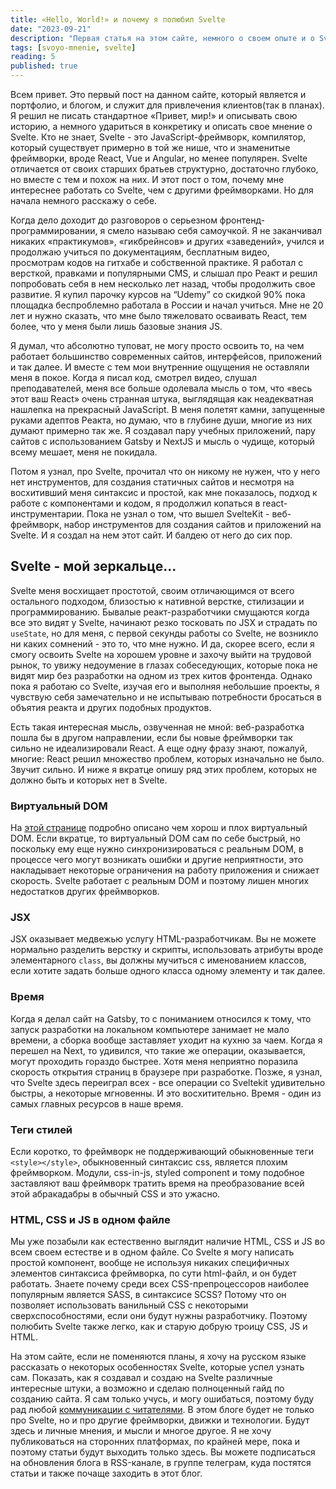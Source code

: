 ```yaml
---
title: «Hello, World!» и почему я полюбил Svelte
date: "2023-09-21"
description: "Первая статья на этом сайте, немного о своем опыте и о Svelte"
tags: [svoyo-mnenie, svelte]
reading: 5
published: true
---
```

Всем привет. Это первый пост на данном сайте, который является и портфолио, и блогом, и служит для привлечения клиентов(так в планах). Я решил не писать стандартное «Привет, мир!» и описывать свою историю, а немного удариться в конкретику и описать свое мнение о Svelte. Кто не знает, Svelte - это JavaScript-фреймворк, компилятор, который существует примерно в той же нише, что и знаменитые фреймворки, вроде React, Vue и Angular, но менее популярен. Svelte отличается от своих старших братьев структурно, достаточно глубоко, но вместе с тем и похож на них. И этот пост о том, почему мне интереснее работать со Svelte, чем с другими фреймворками. Но для начала немного расскажу о себе.

Когда дело доходит до разговоров о серьезном фронтенд-программировании, я смело называю себя самоучкой. Я не заканчивал никаких «практикумов», «гикбрейнсов» и других «заведений», учился и продолжаю учиться по документациям, бесплатным видео, просмотрам кодов на гитхабе и собственной практике. Я работал с версткой, правками и популярными CMS, и слышал про Реакт и решил попробовать себя в нем несколько лет назад, чтобы продолжить свое развитие. Я купил парочку курсов на “Udemy” со скидкой 90% пока площадка беспроблемно работала в России и начал учиться. Мне не 20 лет и нужно сказать, что мне было тяжеловато осваивать React, тем более, что у меня были лишь базовые знания JS.

Я думал, что абсолютно туповат, не могу просто освоить то, на чем работает большинство современных сайтов, интерфейсов, приложений и так далее. И вместе с тем мои внутренние ощущения не оставляли меня в покое. Когда я писал код, смотрел видео, слушал преподавателей, меня все больше одолевала мысль о том, что «весь этот ваш React» очень странная штука, выглядящая как неадекватная нашлепка на прекрасный JavaScript. В меня полетят камни, запущенные руками адептов Реакта, но думаю, что в глубине души, многие из них думают примерно так же. Я создавал пару учебных приложений, пару сайтов с использованием Gatsby и NextJS и мысль о чудище, который всему мешает, меня не покидала.

Потом я узнал, про Svelte, прочитал что он никому не нужен, что у него нет инструментов, для создания статичных сайтов и несмотря на восхитивший меня синтаксис и простой, как мне показалось, подход к работе с компонентами и кодом, я продолжил копаться в react-инструментарии. Пока не узнал о том, что вышел SvelteKit - веб-фреймворк, набор инструментов для создания сайтов и приложений на Svelte. И я создал на нем этот сайт. И балдею от него до сих пор.

## Svelte - мой зеркальце...

Svelte меня восхищает простотой, своим отличающимся от всего остального подходом, близостью к нативной верстке, стилизации и программированию. Бывалые реакт-разработчики смущаются когда все это видят у Svelte, начинают резко тосковать по JSX и страдать по `useState`, но для меня, с первой секунды работы со Svelte, не возникло ни каких сомнений - это то, что мне нужно. И да, скорее всего, если я смогу освоить Svelte на хорошем уровне и захочу выйти на трудовой рынок, то увижу недоумение в глазах собеседующих, которые пока не видят мир без разработки на одном из трех китов фронтенда. Однако пока я работаю со Svelte, изучая его и выполняя небольшие проекты, я чувствую себя замечательно и не испытываю потребности бросаться в объятия реакта и других подобных продуктов.

Есть такая интересная мысль, озвученная не мной: веб-разработка пошла бы в другом направлении, если бы новые фреймворки так сильно не идеализировали React. А еще одну фразу знают, пожалуй, многие: React решил множество проблем, которых изначально не было. Звучит сильно. И ниже я вкратце опишу ряд этих проблем, которых не должно быть и которых нет в Svelte.

### Виртуальный DOM

На [этой странице](https://svelte.dev/blog/virtual-dom-is-pure-overhead) подробно описано чем хорош и плох виртуальный DOM. Если вкратце, то виртуальный DOM сам по себе быстрый, но поскольку ему еще нужно синхронизироваться с реальным DOM, в процессе чего могут возникать ошибки и другие неприятности, это накладывает некоторые ограничения на работу приложения и снижает скорость. Svelte работает с реальным DOM и поэтому лишен многих недостатков других фреймворков.

### JSX

JSX оказывает медвежью услугу HTML-разработчикам. Вы не можете нормально разделить верстку и скрипты, использовать атрибуты вроде элементарного `class`, вы должны мучиться с именованием классов, если хотите задать больше одного класса одному элементу и так далее.

### Время

Когда я делал сайт на Gatsby, то с пониманием относился к тому, что запуск разработки на локальном компьютере занимает не мало времени, а сборка вообще заставляет уходит на кухню за чаем. Когда я перешел на Next, то удивился, что такие же операции, оказывается, могут проходить гораздо быстрее. Хотя меня неприятно поразила скорость открытия страниц в браузере при разработке. Позже, я узнал, что Svelte здесь переиграл всех - все операции со Sveltekit удивительно быстры, а некоторые мгновенны. И это восхитительно. Время - один из самых главных ресурсов в наше время.

### Теги стилей

Если коротко, то фреймворк не поддерживающий обыкновенные теги `<style></style>`, обыкновенный синтаксис css, является плохим фреймворком. Модули, css-in-js, styled component и тому подобное заставляют ваш фреймворк тратить время на преобразование всей этой абракадабры в обычный CSS и это ужасно.

### HTML, CSS и JS в одном файле

Мы уже позабыли как естественно выглядит наличие HTML, CSS и JS во всем своем естестве и в одном файле. Со Svelte я могу написать простой компонент, вообще не используя никаких специфичных элементов синтаксиса фреймворка, по сути html-файл, и он будет работать. Знаете почему среди всех CSS-препроцессоров наиболее популярным является SASS, в синтаксисе SCSS? Потому что он позволяет использовать ванильный CSS с некоторыми сверхспособностями, если они будут нужны разработчику. Поэтому полюбить Svelte также легко, как и старую добрую троицу CSS, JS и HTML.

На этом сайте, если не поменяются планы, я хочу на русском языке рассказать о некоторых особенностях Svelte, которые успел узнать сам. Показать, как я создавал и создаю на Svelte различные интересные штуки, а возможно и сделаю полноценный гайд по созданию сайта. Я сам только учусь, и могу ошибаться, поэтому буду рад любой [коммуникации с читателями](https://t.me/KoltanRuFeedBackBot). В  этом блоге будет не только про Svelte, но и про другие фреймворки, движки и технологии. Будут здесь и личные мнения, и мысли и многое другое. Я не хочу публиковаться на сторонних платформах, по крайней мере, пока и поэтому статьи будут выходить только здесь. Вы можете подписаться на обновления блога в RSS-канале, в группе телеграм, куда постятся статьи и также почаще заходить в этот блог.
